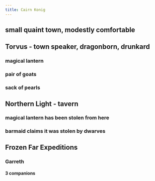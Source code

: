 ```yaml
---
title: Cairn Konig
---
```


## small quaint town, modestly comfortable
## Torvus - town speaker, dragonborn, drunkard
### magical lantern
### pair of goats
### sack of pearls
## Northern Light - tavern
### magical lantern has been stolen from here
### barmaid claims it was stolen by dwarves
## Frozen Far Expeditions
### Garreth
#### 3 companions
#####
